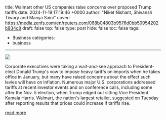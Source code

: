 title: Walmart other US companies raise concerns over proposed Trump tariffs
date: 2024-11-19 17:19:46 +0000
author: "Niket  Nishant, Shivansh Tiwary and Manya Saini"
cover: https://media.zenfs.com/en/reuters.com/068b04803b9576d0bb50954202b834c8
draft: false
top: false
type: post
hide: false
toc: false
tags:
  - Business
categories:
  - business
---

![](https://media.zenfs.com/en/reuters.com/068b04803b9576d0bb50954202b834c8)

Corporate executives were taking a wait-and-see approach to President-elect Donald Trump's vow to impose heavy tariffs on imports when he takes office in January, but many have raised concerns about the effect such levies will have on inflation. Numerous major U.S. corporations addressed tariffs at recent investor events and on conference calls, including some after the Nov. 5 election, when Trump edged out sitting Vice President Kamala Harris. Walmart, the nation's largest retailer, suggested on Tuesday after reporting results that prices could increase if tariffs rise.

[read more](https://finance.yahoo.com/news/walmart-other-us-companies-raise-171946179.html)
